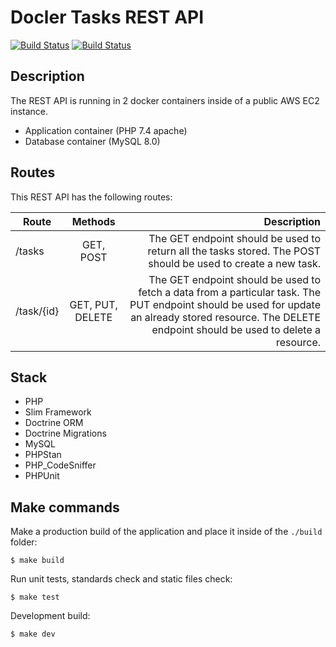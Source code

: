 # Docler Tasks REST API

[![Build Status](https://travis-ci.org/adrianosferreira/customer-collector-wp-plugin.svg?branch=master)](https://travis-ci.org/adrianosferreira/docler-app)
[![Build Status](https://codecov.io/gh/adrianosferreira/customer-collector-wp-plugin/branch/master/graph/badge.svg)](https://codecov.io/gh/adrianosferreira/docler-app)

## Description

The REST API is running in 2 docker containers inside of a public AWS EC2 instance.

- Application container (PHP 7.4 apache)
- Database container (MySQL 8.0)

## Routes

This REST API has the following routes:

| Route        | Methods           | Description  |
| ------------- |:-------------:| -----:|
| /tasks      | GET, POST | The GET endpoint should be used to return all the tasks stored. The POST should be used to create a new task. |  
| /task/{id}      | GET, PUT, DELETE      |   The GET endpoint should be used to fetch a data from a particular task. The PUT endpoint should be used for update an already stored resource. The DELETE endpoint should be used to delete a resource. | 

## Stack

- PHP
- Slim Framework
- Doctrine ORM
- Doctrine Migrations
- MySQL
- PHPStan
- PHP_CodeSniffer
- PHPUnit

## Make commands

Make a production build of the application and place it inside of the `./build` folder:
```
$ make build
```

Run unit tests, standards check and static files check:
```
$ make test
```

Development build:
```
$ make dev
```